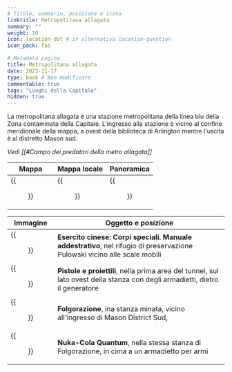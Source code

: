 ```yaml
---
# Titolo, sommario, posizione e icona
linktitle: Metropolitana allagata
summary: ""
weight: 10
icon: location-dot # in alternativa location-question
icon_pack: fas

# Metadata pagina
title: Metropolitana allagata
date: 2022-11-17
type: book # Non modificare
commentable: true
tags: "Luoghi della Capitale"
hidden: true
---
```



La metropolitana allagata è una stazione metropolitana della linea blu della Zona contaminata della Capitale. L'ingresso alla stazione è vicino al confine meridionale della mappa, a ovest della biblioteca di Arlington mentre l'uscita è al distretto Mason sud.

*Vedi [[#Campo dei predatori della metro allagata]]*

| Mappa | Mappa locale | Panoramica |
| ----- | ------------ | ---------- |
|  {{<figure src="Minuteman_Metro_loc.webp">}} | {{<figure src="Metro_Flooded_Metro.webp">}}  |  {{<figure src="Flooded_Metro_interior.webp">}} |

| Immagine                                           | Oggetto e posizione                                                                                                           |
| -------------------------------------------------- | ----------------------------------------------------------------------------------------------------------------------------- |
| {{<figure src="Flooded_metro_Pulaski.webp">}}                    | **Esercito cinese: Corpi speciali. Manuale addestrativo**, nel rifugio di preservazione Pulowski vicino alle scale mobili     |
| {{<figure src="Guns_and_Bullets_Minutemen_Metro_station.webp">}} | **Pistole e proiettili**, nella prima area del tunnel, sul lato ovest della stanza con degli armadietti, dietro il generatore | 
| {{<figure src="Shocker_glove_(note)_Minuteman_MS.webp">}}        | **Folgorazione**, ina stanza minata, vicino all'ingresso di Mason District Sud,                                               |
| {{<figure src="NCQ_Minutemen_Metro_station.jpg">}}               | **Nuka-Cola Quantum**, nella stessa stanza di Folgorazione, in cima a un armadietto per armi                                  |